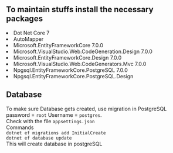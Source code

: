 ## To maintain stuffs install the necessary packages
<li>Dot Net Core 7</li>
<li>AutoMapper</li>
<li>Microsoft.EntityFrameworkCore 7.0.0</li>
<li>Microsoft.VisualStudio.Web.CodeGeneration.Design 7.0.0</li>
<li>Microsoft.EntityFrameworkCore.Design 7.0.0</li>
<li>Microsoft.VisualStudio.Web.CodeGenerators.Mvc 7.0.0</li>
<li>Npgsql.EntityFrameworkCore.PostgreSQL 7.0.0</li>
<li>Npgsql.EntityFrameworkCore.PostgreSQL.Design</li>

## Database
To make sure Database gets created, use migration in PostgreSQL password = `root` Username = `postgres`.<br> 
Check with the file `appsettings.json`<br>
Commands<br>
`dotnet ef migrations add InitialCreate`<br>
`dotnet ef database update`<br>
This will create database in postgreSQL
